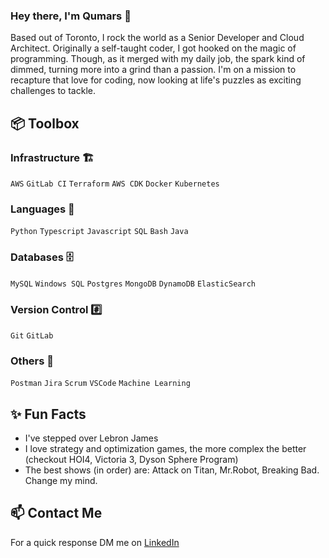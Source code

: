 ### Hey there, I'm Qumars 👋

Based out of Toronto, I rock the world as a Senior Developer and Cloud Architect. Originally a self-taught coder, I got hooked on the magic of programming. Though, as it merged with my daily job, the spark kind of dimmed, turning more into a grind than a passion. I'm on a mission to recapture that love for coding, now looking at life's puzzles as exciting challenges to tackle.


## 📦 Toolbox
### Infrastructure 🏗️
`AWS` `GitLab CI` `Terraform` `AWS CDK` `Docker` `Kubernetes`
### Languages 📜
`Python` `Typescript` `Javascript` `SQL` `Bash` `Java`
### Databases 🗄️
`MySQL` `Windows SQL` `Postgres` `MongoDB` `DynamoDB` `ElasticSearch`
### Version Control #️⃣
`Git` `GitLab` 
### Others 📖
`Postman` `Jira` `Scrum` `VSCode` `Machine Learning`


## ✨ Fun Facts 
- I've stepped over Lebron James
- I love strategy and optimization games, the more complex the better (checkout HOI4, Victoria 3, Dyson Sphere Program)
- The best shows (in order) are: Attack on Titan, Mr.Robot, Breaking Bad. Change my mind.

## 📫 Contact Me
For a quick response DM me on [LinkedIn](www.linkedin.com/in/qumars)
<!--
**QumarsR/QumarsR** is a ✨ _special_ ✨ repository because its `README.md` (this file) appears on your GitHub profile.

Here are some ideas to get you started:

- 🔭 I’m currently working on ...
- 🌱 I’m currently learning ...
- 👯 I’m looking to collaborate on ...
- 🤔 I’m looking for help with ...
- 💬 Ask me about ...
- 📫 How to reach me: ...
- 😄 Pronouns: ...
- ⚡ Fun fact: ...
-->
